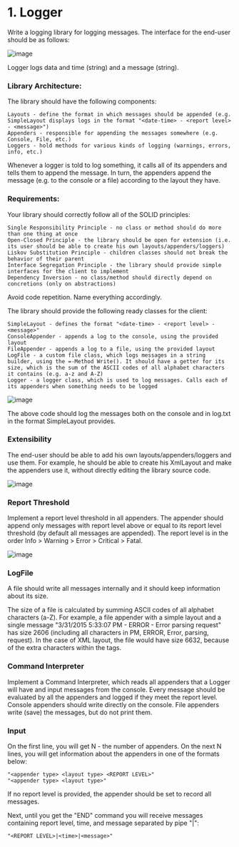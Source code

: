 # 1.	Logger

Write a logging library for logging messages. The interface for the end-user should be as follows:

![image](https://user-images.githubusercontent.com/45227327/225741175-837a2036-5a81-4528-8f9e-f24042754b2e.png)

Logger logs data and time (string) and a message (string).

### Library Architecture:

The library should have the following components:

	Layouts - define the format in which messages should be appended (e.g. SimpleLayout displays logs in the format "<date-time> - <report level> - <message>")
	Appenders - responsible for appending the messages somewhere (e.g. Console, File, etc.)
    Loggers - hold methods for various kinds of logging (warnings, errors, info, etc.)

Whenever a logger is told to log something, it calls all of its appenders and tells them to append the message. In turn, the appenders append the message (e.g. to the console or a file) according to the layout they have.

### Requirements:

Your library should correctly follow all of the SOLID principles:

	Single Responsibility Principle - no class or method should do more than one thing at once
	Open-Closed Principle - the library should be open for extension (i.e. its user should be able to create his own layouts/appenders/loggers)
	Liskov Substitution Principle - children classes should not break the behavior of their parent
	Interface Segregation Principle - the library should provide simple interfaces for the client to implement
	Dependency Inversion - no class/method should directly depend on concretions (only on abstractions)

Avoid code repetition. Name everything accordingly.


The library should provide the following ready classes for the client:

	SimpleLayout - defines the format "<date-time> - <report level> - <message>"
	ConsoleAppender - appends a log to the console, using the provided layout
	FileAppender - appends a log to a file, using the provided layout
	LogFile - a custom file class, which logs messages in a string builder, using the =-Method Write(). It should have a getter for its size, which is the sum of the ASCII codes of all alphabet characters it contains (e.g. a-z and A-Z)
	Logger - a logger class, which is used to log messages. Calls each of its appenders when something needs to be logged

![image](https://user-images.githubusercontent.com/45227327/225741768-f755e31e-9e73-4e54-8505-fbd47a1457c4.png)

The above code should log the messages both on the console and in log.txt in the format SimpleLayout provides.

### Extensibility

The end-user should be able to add his own layouts/appenders/loggers and use them. For example, he should be able to create his XmlLayout and make the appenders use it, without directly editing the library source code.

![image](https://user-images.githubusercontent.com/45227327/225741883-67370762-1669-4387-b10c-048a9dbeaa3a.png)

### Report Threshold

Implement a report level threshold in all appenders. The appender should append only messages with report level above or equal to its report level threshold (by default all messages are appended). The report level is in the order Info > Warning > Error > Critical > Fatal.

![image](https://user-images.githubusercontent.com/45227327/225741998-95fd9fa4-28c0-4be9-a2ba-81be466aa09d.png)

### LogFile

A file should write all messages internally and it should keep information about its size.

The size of a file is calculated by summing ASCII codes of all alphabet characters (a-Z). For example, a file appender with a simple layout and a single message "3/31/2015 5:33:07 PM - ERROR - Error parsing request" has size 2606 (including all characters in PM, ERROR, Error, parsing, request). In the case of XML layout, the file would have size 6632, because of the extra characters within the tags.

### Command Interpreter

Implement a Command Interpreter, which reads all appenders that a Logger will have and input messages from the console. Every message should be evaluated by all the appenders and logged if they meet the report level. Console appenders should write directly on the console. File appenders write (save) the messages, but do not print them.

### Input

On the first line, you will get N - the number of appenders. On the next N lines, you will get information about the appenders in one of the formats below: 

	"<appender type> <layout type> <REPORT LEVEL>"
	"<appender type> <layout type>"

If no report level is provided, the appender should be set to record all messages.

Next, until you get the "END" command you will receive messages containing report level, time, and message separated by pipe "|":

	"<REPORT LEVEL>|<time>|<message>"
